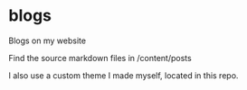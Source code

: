 # blogs
Blogs on my website

Find the source markdown files in /content/posts

I also use a custom theme I made myself, located in this repo.
